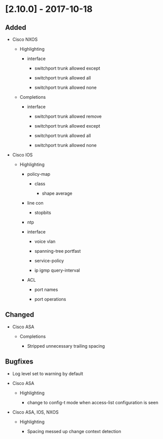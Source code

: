 # [2.10.0] - 2017-10-18

## Added

- Cisco NXOS
    
    - Highlighting

        - interface

            - switchport trunk allowed except

            - switchport trunk allowed all
            
            - switchport trunk allowed none

    - Completions

        - interface

            - switchport trunk allowed remove
            
            - switchport trunk allowed except

            - switchport trunk allowed all

            - switchport trunk allowed none
- Cisco IOS

    - Highlighting

        - policy-map

            - class

                - shape average

        - line con

            - stopbits

        - ntp

        - interface

            - voice vlan

            - spanning-tree portfast
            
            - service-policy

            - ip igmp query-interval

        - ACL

            - port names

            - port operations

## Changed

- Cisco ASA

    - Completions

        - Stripped unnecessary trailing spacing

## Bugfixes

- Log level set to warning by default

- Cisco ASA

    - Highlighting

        - change to config-t mode when access-list configuration is seen

- Cisco ASA, IOS, NXOS

    - Highlighting

        - Spacing messed up change context detection
